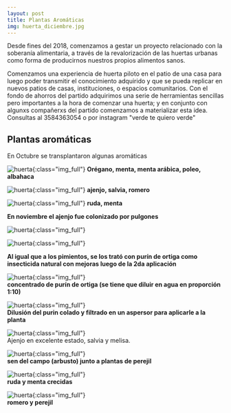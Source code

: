 ```yaml
---
layout: post
title: Plantas Aromáticas
img: huerta_diciembre.jpg
---
```


Desde fines del 2018, comenzamos a gestar un proyecto relacionado con la soberanía alimentaria, a través de la revalorización de las huertas urbanas como forma de producirnos nuestros propios alimentos sanos.

Comenzamos una experiencia de huerta piloto en el patio de una casa para luego poder transmitir el conocimiento adquirido y que se pueda replicar en nuevos patios de casas, instituciones, o espacios comunitarios. Con el fondo de ahorros del partido adquirimos una serie de herramientas sencillas pero importantes a la hora de comenzar una huerta; y en conjunto con algunxs compañerxs del partido comenzamos a materializar esta idea.  
Consultas al 3584363054 o por instagram "verde te quiero verde"

## Plantas aromáticas

En Octubre se transplantaron algunas aromáticas

![huerta]({{site.baseurl}}/img/huerta_aromaticas.jpeg){:class="img_full"}
__Orégano, menta, menta arábica, poleo, albahaca__

![huerta]({{site.baseurl}}/img/huerta_aromaticas_2.jpeg){:class="img_full"}
__ajenjo, salvia, romero__

![huerta]({{site.baseurl}}/img/huerta_aromaticas_1.jpeg){:class="img_full"}
__ruda, menta__

__En noviembre el ajenjo fue colonizado por pulgones__

![huerta]({{site.baseurl}}/img/huerta_ajenjo_2.jpg){:class="img_full"}

![huerta]({{site.baseurl}}/img/huerta_ajenjo.jpg){:class="img_full"}

__Al igual que a los pimientos, se los trató con purín de ortiga como insecticida natural con mejoras luego de la 2da aplicación__

![huerta]({{site.baseurl}}/img/huerta_ortiga_2.jpg){:class="img_full"}   
__concentrado de purín de ortiga (se tiene que diluir en agua en proporción 1:10)__

![huerta]({{site.baseurl}}/img/huerta_ortiga.jpg){:class="img_full"}  
__Dilusión del purin colado y filtrado en un aspersor para aplicarle a la planta__


![huerta]({{site.baseurl}}/img/huerta_aromaticas_6.jpg){:class="img_full"}  
Ajenjo en excelente estado, salvia y melisa.  

![huerta]({{site.baseurl}}/img/huerta_aromaticas_7.jpg){:class="img_full"}  
__sen del campo (arbusto) junto a plantas de perejil__

![huerta]({{site.baseurl}}/img/huerta_aromaticas_4.jpg){:class="img_full"}  
__ruda y menta crecidas__

![huerta]({{site.baseurl}}/img/huerta_aromaticas_5.jpg){:class="img_full"}  
__romero y perejil__
